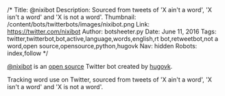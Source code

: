 /*
Title: @nixibot
Description: Sourced from tweets of 'X ain't a word', 'X isn't a word' and 'X is not a word'.
Thumbnail: /content/bots/twitterbots/images/nixibot.png
Link: https://twitter.com/nixibot
Author: botsheeter.py
Date: June 11, 2016
Tags: twitter,twitterbot,bot,active,language,words,english,rt bot,retweetbot,not a word,open source,opensource,python,hugovk
Nav: hidden
Robots: index,follow
*/

[@nixibot](https://twitter.com/nixibot) is an [open source](https://github.com/hugovk/word-tools) Twitter bot created by [hugovk](https://twitter.com/hugovk). 

Tracking word use on Twitter, sourced from tweets of 'X ain't a word', 'X isn't a word' and 'X is not a word'.


